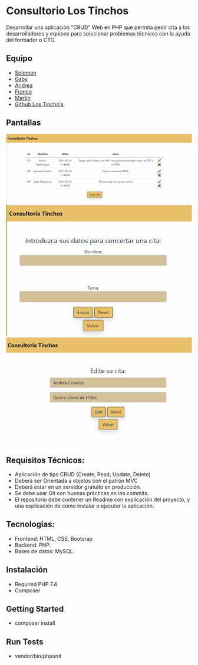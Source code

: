 # Consultorio Los Tinchos

Desarrollar una aplicación "CRUD" Web en PHP que permita pedir cita a los desarrolladores y equipos para solucionar problemas técnicos con la ayuda del formador o CTO.

## Equipo
- [Solomon]( https://github.com/solomonclark)
- [Gaby]( https://github.com/Gabriela92b)
- [Andrea]( https://github.com/Asuareztamayo)
- [Franco]( https://github.com/Francocalvino)
- [Martin](https://github.com/martindejos)
- [Github Los Tincho's](https://github.com/losTinchos)
## Pantallas
![](src/imagen/consultora-1.png)
![](src/imagen/consultora-2.png)
![](src/imagen/consultora-3.png)
## Requisitos Técnicos:

- Aplicación de tipo CRUD (Create, Read, Update, Delete)
- Deberá ser Orientada a objetos con el patrón MVC
- Deberá estar en un servidor gratuito en producción.
- Se debe usar Git con buenas prácticas en los commits.
- El repositorio debe contener un Readme con explicación del  proyecto, y una explicación de cómo instalar o ejecutar la
aplicación.

## Tecnologías:
- Frontend: HTML, CSS, Bootsrap
- Backend: PHP.
- Bases de datos: MySQL.


## Instalación

- Required
PHP 7.4
- Composer

## Getting Started

- composer install
## Run Tests
- vendor/bin/phpunit


